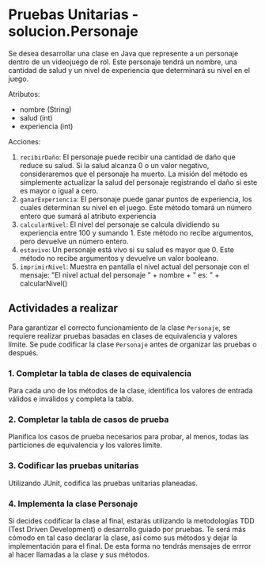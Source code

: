 # Pruebas Unitarias - solucion.Personaje

Se desea desarrollar una clase en Java que represente a un personaje dentro de un videojuego de rol. Este personaje tendrá un nombre, una cantidad de salud y un nivel de experiencia que determinará su nivel en el juego.

Atributos:
- nombre (String)
- salud (int)
- experiencia (int) 

Acciones:
1. `recibirDaño`: El personaje puede recibir una cantidad de daño que reduce su salud. Si la salud alcanza 0 o un valor negativo, consideraremos que el personaje ha muerto. La misión del método es simplemente actualizar la salud del personaje registrando el daño si este es mayor o igual a cero.
2. `ganarExperiencia`: El personaje puede ganar puntos de experiencia, los cuales determinan su nivel en el juego. Este método tomará un número entero que sumará al atributo experiencia
3. `calcularNivel`: El nivel del personaje se calcula dividiendo su experiencia entre 100 y sumando 1. Este método no recibe argumentos, pero devuelve un número entero.
4. `estavivo`: Un personaje está vivo si su salud es mayor que 0. Este método no recibe argumentos y devuelve un valor booleano.
5. `imprimirNivel`: Muestra en pantalla el nivel actual del personaje con el mensaje: "El nivel actual del personaje " + nombre + " es: " + calcularNivel()


## **Actividades a realizar**
Para garantizar el correcto funcionamiento de la clase `Personaje`, se requiere realizar pruebas basadas en clases de equivalencia y valores límite. Se pude codificar la clase `Personaje` antes de organizar las pruebas o después.

### **1. Completar la tabla de clases de equivalencia**
Para cada uno de los métodos de la clase, identifica los valores de entrada válidos e inválidos y completa la tabla.


### **2. Completar la tabla de casos de prueba**
Planifica los casos de prueba necesarios para probar, al menos, todas las particiones de equivalencia y los valores límite.

### **3. Codificar las pruebas unitarias**
Utilizando JUnit, codifica las pruebas unitarias planeadas.

### **4. Implementa la clase Personaje**
Si decides codificar la clase al final, estarás utilizando la metodologías TDD (Test Driven Development) o desarrollo guiado por pruebas. Te será más cómodo en tal caso declarar la clase, así como sus métodos y dejar la implementación para el final. De esta forma no tendrás mensajes de errror al hacer llamadas a la clase y sus métodos.

